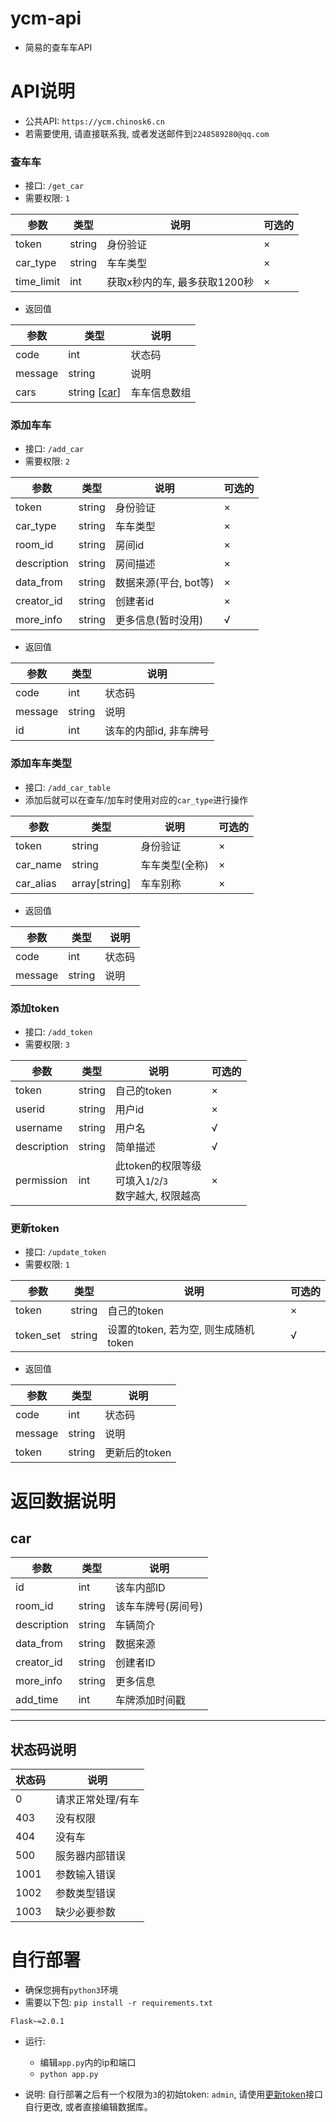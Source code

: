 # ycm-api

- 简易的查车车API



# API说明

- 公共API: `https://ycm.chinosk6.cn`
- 若需要使用, 请直接联系我, 或者发送邮件到`2248589280@qq.com`



### 查车车

- 接口: `/get_car`
- 需要权限: `1`

| 参数       | 类型   | 说明                          | 可选的 |
| ---------- | ------ | ----------------------------- | ------ |
| token      | string | 身份验证                      | ×      |
| car_type   | string | 车车类型                      | ×      |
| time_limit | int    | 获取x秒内的车, 最多获取1200秒 | ×      |

- 返回值

| 参数    | 类型                 | 说明         |
| ------- | -------------------- | ------------ |
| code    | int                  | 状态码       |
| message | string               | 说明         |
| cars    | string [[car](#car)] | 车车信息数组 |



### 添加车车

- 接口: `/add_car`
- 需要权限: `2`

| 参数        | 类型   | 说明                  | 可选的 |
| ----------- | ------ | --------------------- | ------ |
| token       | string | 身份验证              | ×      |
| car_type    | string | 车车类型              | ×      |
| room_id     | string | 房间id                | ×      |
| description | string | 房间描述              | ×      |
| data_from   | string | 数据来源(平台, bot等) | ×      |
| creator_id  | string | 创建者id              | ×      |
| more_info   | string | 更多信息(暂时没用)    | √      |

- 返回值

| 参数    | 类型   | 说明                   |
| ------- | ------ | ---------------------- |
| code    | int    | 状态码                 |
| message | string | 说明                   |
| id      | int    | 该车的内部id, 非车牌号 |



### 添加车车类型

- 接口: `/add_car_table`
- 添加后就可以在查车/加车时使用对应的`car_type`进行操作

| 参数      | 类型          | 说明           | 可选的 |
| --------- | ------------- | -------------- | ------ |
| token     | string        | 身份验证       | ×      |
| car_name  | string        | 车车类型(全称) | ×      |
| car_alias | array[string] | 车车别称       | ×      |

- 返回值

| 参数    | 类型   | 说明                   |
| ------- | ------ | ---------------------- |
| code    | int    | 状态码                 |
| message | string | 说明                   |




### 添加token

- 接口: `/add_token`
- 需要权限: `3`

| 参数        | 类型   | 说明                                                         | 可选的 |
| ----------- | ------ | ------------------------------------------------------------ | ------ |
| token       | string | 自己的token                                                  | ×      |
| userid      | string | 用户id                                                       | ×      |
| username    | string | 用户名                                                       | √      |
| description | string | 简单描述                                                     | √      |
| permission  | int    | 此token的权限等级<br>可填入`1`/`2`/`3`<br>数字越大, 权限越高 | ×      |



### 更新token

- 接口: `/update_token`
- 需要权限: `1`

| 参数      | 类型   | 说明                                 | 可选的 |
| --------- | ------ | ------------------------------------ | ------ |
| token     | string | 自己的token                          | ×      |
| token_set | string | 设置的token, 若为空, 则生成随机token | √      |

- 返回值

| 参数    | 类型   | 说明          |
| ------- | ------ | ------------- |
| code    | int    | 状态码        |
| message | string | 说明          |
| token   | string | 更新后的token |




# 返回数据说明

## car

| 参数        | 类型   | 说明               |
| ----------- | ------ | ------------------ |
| id          | int    | 该车内部ID         |
| room_id     | string | 该车车牌号(房间号) |
| description | string | 车辆简介           |
| data_from   | string | 数据来源           |
| creator_id  | string | 创建者ID           |
| more_info   | string | 更多信息           |
| add_time    | int    | 车牌添加时间戳     |

------

## 状态码说明

| 状态码 | 说明              |
| ------ | ----------------- |
| 0      | 请求正常处理/有车 |
| 403    | 没有权限          |
| 404    | 没有车            |
| 500    | 服务器内部错误    |
| 1001   | 参数输入错误      |
| 1002   | 参数类型错误      |
| 1003   | 缺少必要参数      |



# 自行部署

- 确保您拥有`python3`环境
- 需要以下包: `pip install -r requirements.txt`

```
Flask~=2.0.1
```

- 运行: 
  - 编辑`app.py`内的ip和端口
  - `python app.py`

- 说明: 自行部署之后有一个权限为`3`的初始token: `admin`, 请使用[更新token](#更新token)接口自行更改, 或者直接编辑数据库。

